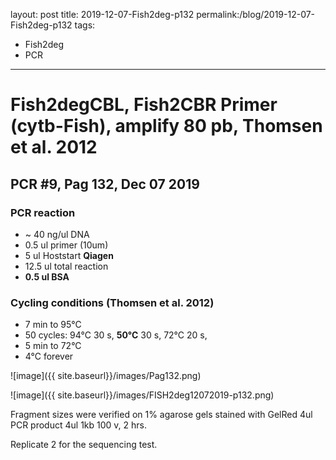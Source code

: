 layout: post
title: 2019-12-07-Fish2deg-p132
permalink:/blog/2019-12-07-Fish2deg-p132
tags:
- Fish2deg
- PCR
---
# Fish2degCBL, Fish2CBR Primer (cytb-Fish), amplify **80 pb**, Thomsen et al. 2012
## **PCR #9, Pag 132, Dec 07 2019**

### **PCR reaction**

-   ~ 40  ng/ul DNA
-   0.5   ul primer (10um)
-   5     ul Hoststart **Qiagen**
-   12.5  ul total reaction
-   **0.5  ul BSA**

### **Cycling conditions (Thomsen et al. 2012)**
- 7 min to 95°C
- 50 cycles:
  94°C 30 s,
  **50°C** 30 s,
  72°C 20 s,
- 5 min to 72°C
- 4°C forever

![image]({{ site.baseurl}}/images/Pag132.png)

![image]({{ site.baseurl}}/images/FISH2deg12072019-p132.png)

Fragment sizes were verified on 1% agarose gels stained with GelRed
4ul PCR product
4ul 1kb
100 v, 2 hrs.

Replicate 2 for the sequencing test.
